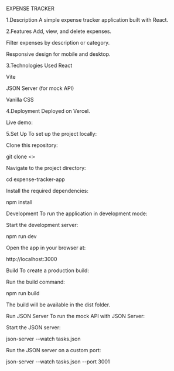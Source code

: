    EXPENSE TRACKER
   
1.Description
A simple expense tracker application built with React.

2.Features
Add, view, and delete expenses.

Filter expenses by description or category.

Responsive design for mobile and desktop.

3.Technologies Used
React

Vite

JSON Server (for mock API)

Vanilla CSS

4.Deployment
Deployed on Vercel.

Live demo: 

5.Set Up
To set up the project locally:

Clone this repository:

git clone <>

Navigate to the project directory:

cd expense-tracker-app

Install the required dependencies:

   npm install

Development
To run the application in development mode:

Start the development server:

   npm run dev

Open the app in your browser at:

http://localhost:3000

Build
To create a production build:

Run the build command:

npm run build

The build will be available in the dist folder.

Run JSON Server
To run the mock API with JSON Server:

Start the JSON server:

json-server --watch tasks.json

Run the JSON server on a custom port:

json-server --watch tasks.json --port 3001
